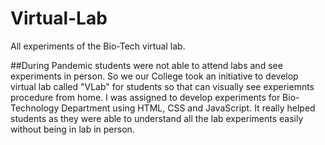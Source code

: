 # Virtual-Lab
All experiments of the Bio-Tech virtual lab.

##During Pandemic students were not able to attend labs and see experiments in person. So we our College took an initiative to develop virtual lab called
"VLab" for students so that can visually see experiemnts procedure from home. I was assigned to develop experiments for Bio-Technology Department using 
HTML, CSS and JavaScript. It really helped students as they were able to understand all the lab experiments easily without being in lab in person.
